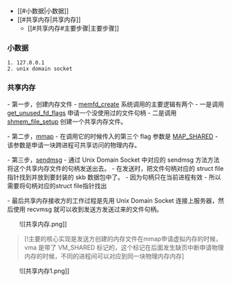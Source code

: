 - [[#小数据|小数据]]
- [[#共享内存|共享内存]]
	- [[#共享内存#主要步骤|主要步骤]]

### 小数据
	1. 127.0.0.1
	2. unix domain socket


### 共享内存

‌‌‌‌- 第一步，创建内存文件
	- [memfd_create](https://elixir.bootlin.com/linux/v6.10/source/mm/memfd.c#L283) 系统调用的主要逻辑有两个
		- 一是调用 [get_unused_fd_flags](https://elixir.bootlin.com/linux/v6.10/source/fs/file.c#L562) 申请一个没使用过的文件句柄
		- 二是调用 [shmem_file_setup](https://elixir.bootlin.com/linux/v6.10/source/mm/shmem.c#L4899) 创建一个共享内存文件。
    
‌‌‌‌- 第二步，[mmap](https://elixir.bootlin.com/linux/v6.10/source/arch/x86/kernel/sys_x86_64.c#L79) 
	- 在调用它的时候传入的第三个 flag 参数是 [MAP_SHARED](https://elixir.bootlin.com/linux/v6.10/source/mm/mmap.c#L1312)
	- 该参数是申请一块跨进程可共享访问的物理内存。
    
‌‌‌‌- 第三步，[sendmsg](https://elixir.bootlin.com/linux/v6.10/source/net/socket.c#L2751) 
	- 通过 Unix Domain Socket 中对应的 sendmsg 方法方法将这个共享内存文件的句柄发送出去。
	- 在发送时，把文件句柄对应的 struct file 指针找到并放到要封装的 skb 数据包中了。
		- 因为句柄只在当前进程有效
		- 所以需要将句柄对应的struct file指针找出

‌‌‌‌- 最后共享内存接收方的工作过程是先用 Unix Domain Socket 连接上服务器，然后使用 recvmsg 就可以收到发送方发送过来的文件句柄。

‌‌‌‌　　![[共享内存.png]]

> [!主要的核心实现是发送方创建的内存文件在mmap申请虚拟内存的时候，vma 是带了 VM_SHARED 标记的，这个标记在后面发生缺页中断申请物理内存的时候，不同的进程间可以对应到同一块物理内存内存]

‌‌‌‌　　![[共享内存1.png]]
‌‌‌‌　　